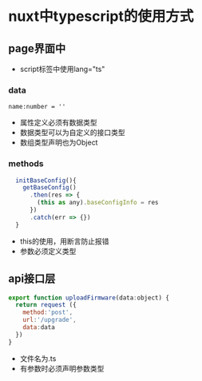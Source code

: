# nuxt中typescript的使用方式
## page界面中
+ script标签中使用lang="ts"
### data
`name:number = ''`
+ 属性定义必须有数据类型
+ 数据类型可以为自定义的接口类型
+ 数组类型声明也为Object
### methods
```js
  initBaseConfig(){
    getBaseConfig()
      .then(res => {
        (this as any).baseConfigInfo = res
      })
      .catch(err => {})
  }
```
+ this的使用，用断言防止报错
+ 参数必须定义类型


## api接口层
```js
export function uploadFirmware(data:object) {
  return request ({
    method:'post',
    url:'/upgrade',
    data:data
  })
}
```
+ 文件名为.ts
+ 有参数时必须声明参数类型